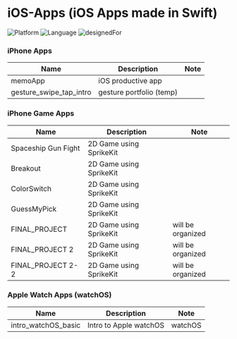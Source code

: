 # iOS-Apps (iOS Apps made in Swift)

![Platform](https://img.shields.io/badge/platform-iOS-silver.svg)
![Language](https://img.shields.io/badge/language-Swift%204.2%20and%20%2B-orange.svg)
![designedFor](https://img.shields.io/badge/designed%20for-iPhone%20X%20and%20%2B-green.svg)

### iPhone Apps
|Name|Description|Note|
|----|----|----|
memoApp|iOS productive app||
|gesture_swipe_tap_intro|gesture portfolio (temp)||

  
### iPhone Game Apps
|Name|Description|Note|
|----|----|----|
Spaceship Gun Fight|2D Game using SprikeKit||
|Breakout|2D Game using SprikeKit||
ColorSwitch|2D Game using SprikeKit||
|GuessMyPick|2D Game using SprikeKit||
FINAL_PROJECT|2D Game using SprikeKit|will be organized|
|FINAL_PROJECT 2|2D Game using SprikeKit|will be organized|
FINAL_PROJECT 2-2|2D Game using SprikeKit|will be organized|

  
### Apple Watch Apps (watchOS)
|Name|Description|Note|
|----|----|----|
intro_watchOS_basic|Intro to Apple watchOS|watchOS|


